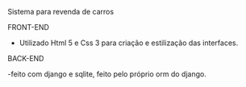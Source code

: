Sistema para revenda de carros

FRONT-END

- Utilizado Html 5 e Css 3 para criação e estilização das interfaces. 

BACK-END

-feito com django e sqlite, feito pelo próprio orm do django.
